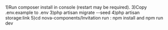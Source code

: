 1)Run composer install in console (restart may be required).
3)Copy .env.example to .env 
3)php artisan migrate --seed
4)php artisan storage:link
5)cd nova-components/Invitation run : npm install and npm run dev 

